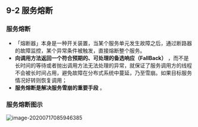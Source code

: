 
## 9-2 服务熔断

### 服务熔断

+ 「熔断器」本身是一种开关装置，当某个服务单元发生故障之后，通过断路器的故障监控，某个异常条件被触发，直接熔断整个服务。
+  **向调用方法返回一个符合预期的、可处理的备选响应（FallBack）** ，而不是长时间的等待或者抛出调用方法无法处理的异常，就保证了服务调用方的线程不会被长时间占用，避免故障在分布式系统中蔓延，乃至雪崩。如果目标服务情况好转则恢复调用；
+ **服务熔断是解决服务雪崩的重要手段** 。

### 服务熔断图示


![image-20200717085946385](https://tva1.sinaimg.cn/large/008i3skNgy1gvu7xk4q9zj31oq0hmtbn.jpg)

